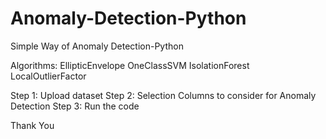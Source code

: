 # Anomaly-Detection-Python
Simple Way of Anomaly Detection-Python

Algorithms:
EllipticEnvelope
OneClassSVM
IsolationForest
LocalOutlierFactor



Step 1: Upload dataset
Step 2: Selection Columns to consider for Anomaly Detection
Step 3: Run the code


Thank You
